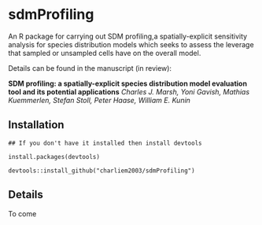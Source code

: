 # sdmProfiling

An R package for carrying out SDM profiling,a spatially-explicit sensitivity analysis for species distribution models which seeks to assess the leverage that sampled or unsampled cells have on the overall model.

Details can be found in the manuscript (in review):

**SDM profiling: a spatially-explicit species distribution model evaluation tool and its potential applications**
*Charles J. Marsh, Yoni Gavish, Mathias Kuemmerlen, Stefan Stoll, Peter Haase, William E. Kunin*


## Installation

`## If you don't have it installed then install devtools`

`install.packages(devtools)`

`devtools::install_github("charliem2003/sdmProfiling")`

## Details

To come
